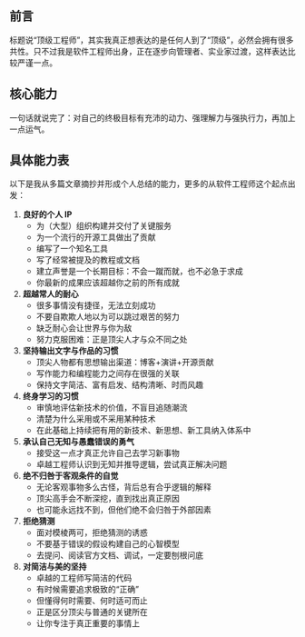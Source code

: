 ## 前言
标题说“顶级工程师”，其实我真正想表达的是任何人到了“顶级”，必然会拥有很多共性。只不过我是软件工程师出身，正在逐步向管理者、实业家过渡，这样表达比较严谨一点。

## 核心能力
一句话就说完了：对自己的终极目标有充沛的动力、强理解力与强执行力，再加上一点运气。

## 具体能力表
以下是我从多篇文章摘抄并形成个人总结的能力，更多的从软件工程师这个起点出发：
1. **良好的个人 IP**
    - 为（大型）组织构建并交付了关键服务
    - 为一个流行的开源工具做出了贡献
    - 编写了一个知名工具
    - 写了经常被提及的教程或文档
    - 建立声誉是一个长期目标：不会一蹴而就，也不必急于求成
    - 你最新的成果应该超越你之前的所有成就
2. **超越常人的耐心**
    - 很多事情没有捷径，无法立刻成功
    - 不要自欺欺人地以为可以跳过艰苦的努力
    - 缺乏耐心会让世界与你为敌
    - 努力克服困难：正是顶尖人才与众不同之处
3. **坚持输出文字与作品的习惯**
    - 顶尖人物都有思想输出渠道：博客+演讲+开源贡献
    - 写作能力和编程能力之间存在很强的关联
    - 保持文字简洁、富有启发、结构清晰、时而风趣
4. **终身学习的习惯**
    - 审慎地评估新技术的价值，不盲目追随潮流
    - 清楚为什么采用或不采用某种技术
    - 在此基础上持续把有用的新技术、新思想、新工具纳入体系中
5. **承认自己无知与愚蠢错误的勇气**
    - 接受这一点才真正允许自己去学习新事物
    - 卓越工程师认识到无知并推导逻辑，尝试真正解决问题
6. **绝不归咎于客观条件的自觉**
    - 无论客观事物多么古怪，背后总有合乎逻辑的解释
    - 顶尖高手会不断深挖，直到找出真正原因
    - 也可能永远找不到，但他们绝不会归咎于外部因素
7. **拒绝猜测**
    - 面对模棱两可，拒绝猜测的诱惑
    - 不要基于错误的假设构建自己的心智模型
    - 去提问、阅读官方文档、调试，一定要刨根问底
8. **对简洁与美的坚持**
    - 卓越的工程师写简洁的代码
    - 有时候需要追求极致的“正确”
    - 但懂得何时需要、何时适可而止
    - 正是区分顶尖与普通的关键所在
    - 让你专注于真正重要的事情上